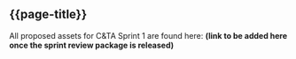 ## {{page-title}}

All proposed assets for C&TA Sprint 1 are found here: **(link to be added here once the sprint review package is released)**